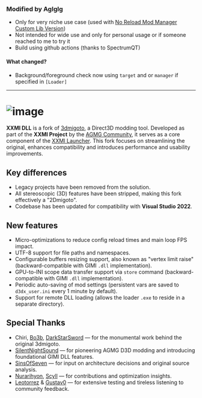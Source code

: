 ### Modified by Aglglg
- Only for very niche use case (used with [No Reload Mod Manager Custom Lib Version](https://github.com/Aglglg/No-Reload-Mod-Manager/tree/for-custom-xxmi-lib))
- Not intended for wide use and only for personal usage or if someone reached to me to try it
- Build using github actions (thanks to SpectrumQT)
#### What changed?
- Background/foreground check now using `target` and or `manager` if specified in `[Loader]`
---

![image](https://cloud.githubusercontent.com/assets/6544511/22624161/934dba64-eb27-11e6-8f78-46c902e96e1b.png)
========

**XXMI DLL** is a fork of [3dmigoto](https://github.com/bo3b/3Dmigoto/), a Direct3D modding tool. Developed as part of the **XXMI Project** by the [AGMG Community](https://discord.gg/agmg), it serves as a core component of the [XXMI Launcher](https://github.com/SpectrumQT/XXMI-Launcher). This fork focuses on streamlining the original, enhances compatibility and introduces performance and usability improvements.

## Key differences

* Legacy projects have been removed from the solution.
* All stereoscopic (3D) features have been stripped, making this fork effectively a "2Dmigoto".
* Codebase has been updated for compatibility with **Visual Studio 2022**.

## New features

* Micro-optimizations to reduce config reload times and main loop FPS impact.
* UTF-8 support for file paths and namespaces.
* Configurable buffers resizing support, also known as "vertex limit raise" (backward-compatible with GIMI `.dll` implementation).
* GPU-to-INI scope data transfer support via `store` command (backward-compatible with GIMI `.dll` implementation).
* Periodic auto-saving of mod settings (persistent vars are saved to `d3dx_user.ini` every 1 minute by default).
* Support for remote DLL loading (allows the loader `.exe` to reside in a separate directory).

## Special Thanks

- Chiri, [Bo3b](https://github.com/bo3b), [DarkStarSword](https://github.com/DarkStarSword) — for the monumental work behind the original 3dmigoto.
- [SilentNightSound](https://github.com/SilentNightSound) — for pioneering AGMG D3D modding and introducing foundational GIMI DLL features.
- [SinsOfSeven](https://github.com/SinsOfSeven) — for input on architecture decisions and original source analysis.
- [Nurarihyon](https://github.com/NurarihyonMaou), [Scyll](https://gamebanana.com/members/2644630) — for contributions and optimization insights.
- [Leotorrez](https://github.com/leotorrez) & [Gustav0](https://github.com/Seris0/Gustav0) — for extensive testing and tireless listening to community feedback.

